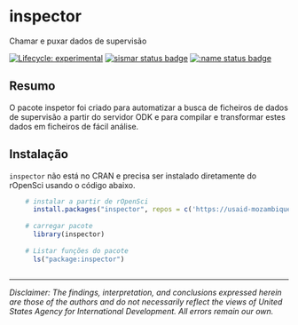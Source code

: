 # inspector

Chamar e puxar dados de supervisão

<!-- badges: start -->
[![Lifecycle: experimental](https://img.shields.io/badge/lifecycle-experimental-orange.svg)](https://lifecycle.r-lib.org/articles/stages.html#experimental)
[![sismar status badge](https://usaid-mozambique.r-universe.dev/badges/sismar)](https://usaid-mozambique.r-universe.dev/sismar)
[![:name status badge](https://usaid-mozambique.r-universe.dev/badges/:name)](https://usaid-mozambique.r-universe.dev/)
<!-- badges: end -->

## Resumo

O pacote inspetor foi criado para automatizar a busca de ficheiros de dados de supervisão a partir do servidor ODK e para compilar e transformar estes dados em ficheiros de fácil análise.


## Instalação

`inspector` não está no CRAN e precisa ser instalado diretamente do rOpenSci usando o código abaixo.

``` r
    # instalar a partir de rOpenSci
      install.packages("inspector", repos = c('https://usaid-mozambique.r-universe.dev', 'https://cloud.r-project.org'))
    
    # carregar pacote
      library(inspector)
      
    # Listar funções do pacote
      ls("package:inspector")
    
```

---

*Disclaimer: The findings, interpretation, and conclusions expressed herein are those of the authors and do not necessarily reflect the views of United States Agency for International Development. All errors remain our own.*

